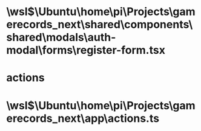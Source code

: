 # \\wsl$\Ubuntu\home\pi\Projects\gamerecords_next\shared\components\shared\modals\auth-modal\forms\register-form.tsx

# actions
# \\wsl$\Ubuntu\home\pi\Projects\gamerecords_next\app\actions.ts
